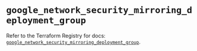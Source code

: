 # `google_network_security_mirroring_deployment_group`

Refer to the Terraform Registry for docs: [`google_network_security_mirroring_deployment_group`](https://registry.terraform.io/providers/hashicorp/google-beta/6.41.0/docs/resources/google_network_security_mirroring_deployment_group).
